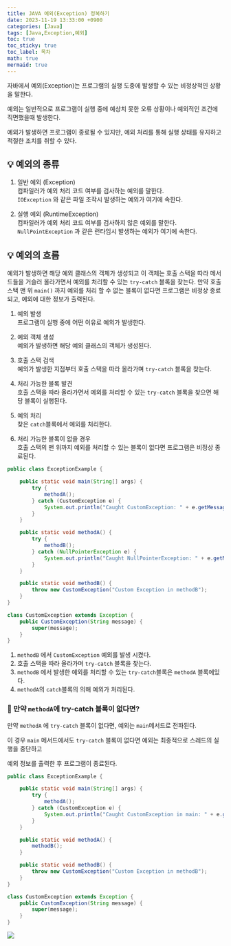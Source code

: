 ```yaml
---
title: JAVA 예외(Exception) 정복하기
date: 2023-11-19 13:33:00 +0900
categories: [Java]
tags: [Java,Exception,예외]
toc: true
toc_sticky: true
toc_label: 목차
math: true
mermaid: true
---
```


자바에서 예외(Exception)는 프로그램의 실행 도중에 발생할 수 있는 비정상적인 상황을 말한다.

예외는 일반적으로 프로그램이 실행 중에 예상치 못한 오류 상황이나 예외적인 조건에 직면했을때 발생한다.

예외가 발생하면 프로그램이 종료될 수 있지만, 예외 처리를 통해 실행 상태를 유지하고 적절한 조치를 취할 수 있다.

## 💡 예외의 종류
1. 일반 예외 (Exception)   
   컴파일러가 예외 처리 코드 여부를 검사하는 예외를 말한다.   
   `IOException` 와 같은 파일 조작시 발생하는 예외가 여기에 속한다.


2. 실행 예외 (RuntimeException)   
   컴파일러가 예외 처리 코드 여부를 검사하지 않은 예외를 말한다.   
   `NullPointException` 과 같은 런타임시 발생하는 예외가 여기에 속한다.

## 💡 예외의 흐름
예외가 발생하면 해당 예외 클래스의 객체가 생성되고 이 객체는 호출 스택을 따라 메서드들을 거슬러 올라가면서 예외를 처리할 수 있는 `try-catch` 블록을 찾는다. 만약 호출 스택 맨 위 `main()` 까지 예외를 처리 할 수 없는 블록이 없다면 프로그램은 비정상 종료되고, 예외에 대한 정보가 출력된다.  

1. 예외 발생  
   프로그램이 실행 중에 어떤 이유로 예외가 발생한다.  

2. 예외 객체 생성    
   예외가 발생하면 해당 예외 클래스의 객체가 생성된다.  

3. 호출 스택 검색  
   예외가 발생한 지점부터 호출 스택을 따라 올라가며 `try-catch` 블록을 찾는다.  

4. 처리 가능한 블록 발견  
   호출 스택을 따라 올라가면서 예외를 처리할 수 있는 `try-catch` 블록을 찾으면 해당 블록이 실행된다.  

5. 예외 처리  
   찾은 `catch`블록에서 예외를 처리한다.  

6. 처리 가능한 블록이 없을 경우  
   호출 스택의 맨 위까지 예외를 처리할 수 있는 블록이 없다면 프로그램은 비정상 종료된다.  
   
```java
public class ExceptionExample {

    public static void main(String[] args) {
        try {
            methodA();
        } catch (CustomException e) {
            System.out.println("Caught CustomException: " + e.getMessage());
        }
    }

    public static void methodA() {
        try {
            methodB();
        } catch (NullPointerException e) {
            System.out.println("Caught NullPointerException: " + e.getMessage());
        }
    }

    public static void methodB() {
        throw new CustomException("Custom Exception in methodB");
    }
}

class CustomException extends Exception {
    public CustomException(String message) {
        super(message);
    }
}
```
1. `methodB` 에서 `CustomException` 예외를 발생 시켰다.   
2. 호출 스택을 따라 올라가며 `try-catch` 블록을 찾는다.
3. `methodB` 에서 발생한 예외를 처리할 수 있는 `try-catch`블록은 `methodA` 블록에있다.
4. `methodA`의 `catch`블록의 의해 예외가 처리된다.

### 📌 만약 `methodA`에 try-catch 블록이 없다면?
만약 `methodA` 에 `try-catch` 블록이 없다면, 예외는 `main`메서드로 전파된다. 

이 경우 `main` 메서드에서도 `try-catch` 블록이 없다면 예외는 최종적으로 스레드의 실행을 중단하고

예외 정보를 출력한 후 프로그램이 종료된다.

```java
public class ExceptionExample {

    public static void main(String[] args) {
        try {
            methodA();
        } catch (CustomException e) {
            System.out.println("Caught CustomException in main: " + e.getMessage());
        }
    }

    public static void methodA() {
        methodB();
    }

    public static void methodB() {
        throw new CustomException("Custom Exception in methodB");
    }
}

class CustomException extends Exception {
    public CustomException(String message) {
        super(message);
    }
}
```

![](../../../../assets/img/2023-11-19-14-06-16.png)